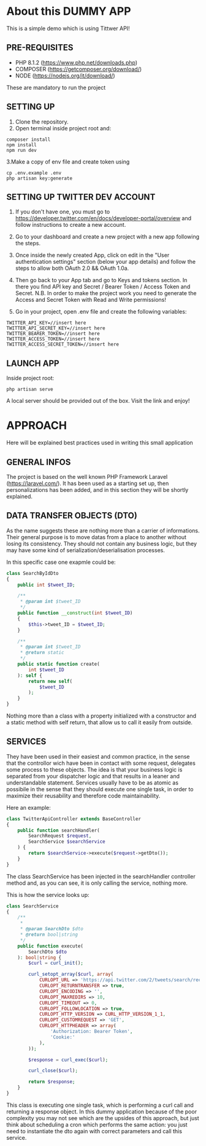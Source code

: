 

# About this DUMMY APP

This is a simple demo which is using Tittwer API!

## PRE-REQUISITES

- PHP 8.1.2 (https://www.php.net/downloads.php)
- COMPOSER (https://getcomposer.org/download/)
- NODE (https://nodejs.org/it/download/)

These are mandatory to run the project

## SETTING UP

1. Clone the repository.
2. Open terminal inside project root and: 
```
composer install
npm install
npm run dev
``` 
3.Make a copy of env file and create token using
```
cp .env.example .env
php artisan key:generate
``` 

## SETTING UP TWITTER DEV ACCOUNT

1. If you don't have one, you must go to https://developer.twitter.com/en/docs/developer-portal/overview and follow instructions to create a new account.
2. Go to your dashboard and create a new project with a new app following the steps.
3. Once inside the newly created App, click on edit in the "User authentication settings" section (below your app details) and follow the steps to allow both OAuth 2.0 && OAuth 1.0a.
4. Then go back to your App tab and go to Keys and tokens section. In there you find API key and Secret / Bearer Token / Access Token and Secret.
N.B. In order to make the project work you need to generate the Access and Secret Token with Read and Write permissions!

5. Go in your project, open .env file and create the following variables:
```env
TWITTER_API_KEY=//insert here
TWITTER_API_SECRET_KEY=//insert here
TWITTER_BEARER_TOKEN=//insert here
TWITTER_ACCESS_TOKEN=//insert here
TWITTER_ACCESS_SECRET_TOKEN=//insert here
``` 

## LAUNCH APP
Inside project root:
```
php artisan serve
``` 
A local server should be provided out of the box. Visit the link and enjoy!


# APPROACH

Here will be explained best practices used in writing this small application

## GENERAL INFOS

The project is based on the well known PHP Framework Laravel (https://laravel.com/). It has been used as a starting set up, then personalizations has been added, and in this section they will be shortly explained.

## DATA TRANSFER OBJECTS (DTO)

As the name suggests these are nothing more than a carrier of informations. Their general purpose is to move datas from a place to another without losing its consistency.
They should not contain any business logic, but they may have some kind of serialization/deserialisation processes.

In this specific case one exapmle could be:
```php
class SearchByIdDto
{
    public int $tweet_ID;

    /**
     * @param int $tweet_ID
     */
    public function __construct(int $tweet_ID)
    {
        $this->tweet_ID = $tweet_ID;
    }

    /**
     * @param int $tweet_ID
     * @return static
     */
    public static function create(
        int $tweet_ID
    ): self {
        return new self(
            $tweet_ID
        );
    }
}
```
Nothing more than a class with a property initialized with a constructor and a static method with self return, that allow us to call it easily from outside.


## SERVICES

They have been used in their easiest and common practice, in the sense that the controllor wich have been in contact with some request, delegates some process to these objects.
The idea is that your business logic is separated from your dispatcher logic and that results in a leaner and understandable statement. Services usually have to be as atomic as possibile in the sense that they should execute one single task, in order to maximize their reusability and therefore code maintainability.

Here an example:

```php
class TwitterApiController extends BaseController
{
    public function searchHandler(
        SearchRequest $request,
        SearchService $searchService
    ) {
        return $searchService->execute($request->getDto());
    }
}
```
The class SearchService has been injected in the searchHandler controller method and, as you can see, it is only calling the service, nothing more. 

This is how the service looks up:
```php
class SearchService
{
    /**
     *
     * @param SearchDto $dto
     * @return bool|string
     */
    public function execute(
        SearchDto $dto
    ): bool|string {
        $curl = curl_init();

        curl_setopt_array($curl, array(
            CURLOPT_URL => 'https://api.twitter.com/2/tweets/search/recent?query=' . $dto->query_string . '&tweet.fields=text,author_id,lang',
            CURLOPT_RETURNTRANSFER => true,
            CURLOPT_ENCODING => '',
            CURLOPT_MAXREDIRS => 10,
            CURLOPT_TIMEOUT => 0,
            CURLOPT_FOLLOWLOCATION => true,
            CURLOPT_HTTP_VERSION => CURL_HTTP_VERSION_1_1,
            CURLOPT_CUSTOMREQUEST => 'GET',
            CURLOPT_HTTPHEADER => array(
                'Authorization: Bearer Token',
                'Cookie:'
            ),
        ));

        $response = curl_exec($curl);

        curl_close($curl);

        return $response;
    }
}
```
This class is executing one single task, which is performing a curl call and returning a response object.
In this dummy application because of the poor complexity you may not see which are the upsides of this approach, but just think about scheduling a cron which performs the same action: you just need to instantiate the dto again with correct parameters and call this service.  
